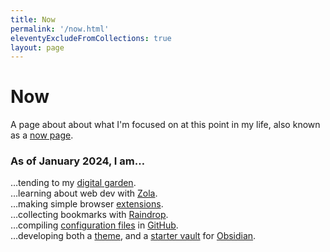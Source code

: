 ```yaml
---
title: Now
permalink: '/now.html'
eleventyExcludeFromCollections: true
layout: page
---
```


# Now

A page about about what I'm focused on at this point in my life, also known as a [now page](https://nownownow.com/about).

### As of January 2024, I am…

…tending to my [digital garden](https://forgetfulnotes.com/).  
…learning about web dev with [Zola](https://www.getzola.org/).  
…making simple browser [extensions](https://addons.mozilla.org/en-US/firefox/user/17772574/).  
…collecting bookmarks with [Raindrop](https://raindrop.io/SemanticData).  
…compiling [configuration files](https://github.com/semanticdata/dotfiles) in [GitHub](https://github.com/).  
…developing both a [theme](https://github.com/semanticdata/obsidian-sample-theme), and a [starter vault](https://github.com/semanticdata/obsidian-starter-vault) for [Obsidian](https://obsidian.md/).
